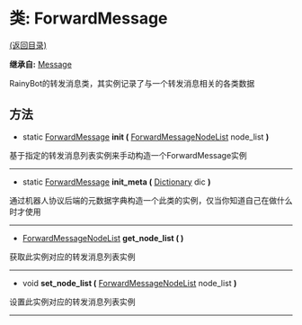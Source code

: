 # 类: ForwardMessage  
[(返回目录)](README.md)  
  
**继承自:** [Message](Message.md)  
  
RainyBot的转发消息类，其实例记录了与一个转发消息相关的各类数据  
  
## 方法 
  
- static [ForwardMessage](ForwardMessage.md) **init (** [ForwardMessageNodeList](ForwardMessageNodeList.md) node_list **)**  
  
基于指定的转发消息列表实例来手动构造一个ForwardMessage实例  
  
---  
  
- static [ForwardMessage](ForwardMessage.md) **init_meta (** [Dictionary](https://docs.godotengine.org/en/latest/classes/class_dictionary.html) dic **)**  
  
通过机器人协议后端的元数据字典构造一个此类的实例，仅当你知道自己在做什么时才使用  
  
---  
  
- [ForwardMessageNodeList](ForwardMessageNodeList.md) **get_node_list ( )**  
  
获取此实例对应的转发消息列表实例  
  
---  
  
- void **set_node_list (** [ForwardMessageNodeList](ForwardMessageNodeList.md) node_list **)**  
  
设置此实例对应的转发消息列表实例  
  
---  
  

